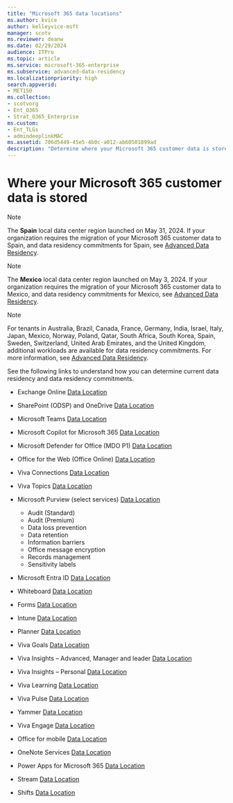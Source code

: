 ```yaml
---
title: "Microsoft 365 data locations"
ms.author: kvice
author: kelleyvice-msft
manager: scotv
ms.reviewer: deanw
ms.date: 02/29/2024
audience: ITPro
ms.topic: article
ms.service: microsoft-365-enterprise
ms.subservice: advanced-data-residency
ms.localizationpriority: high
search.appverid:
- MET150
ms.collection: 
- scotvorg
- Ent_O365
- Strat_O365_Enterprise
ms.custom:
- Ent_TLGs
- admindeeplinkMAC
ms.assetid: 706d5449-45e5-4b0c-a012-ab60501899ad
description: "Determine where your Microsoft 365 customer data is stored worldwide."
---
```


# Where your Microsoft 365 customer data is stored

> [!NOTE]
> The **Spain** local data center region launched on May 31, 2024. If your organization requires the migration of your Microsoft 365 customer data to Spain, and data residency commitments for Spain, see [Advanced Data Residency](/microsoft-365/enterprise/advanced-data-residency).

> [!NOTE]
> The **Mexico** local data center region launched on May 3, 2024. If your organization requires the migration of your Microsoft 365 customer data to Mexico, and data residency commitments for Mexico, see [Advanced Data Residency](/microsoft-365/enterprise/advanced-data-residency).

> [!NOTE]
> For tenants in Australia, Brazil, Canada, France, Germany, India, Israel, Italy, Japan, Mexico, Norway, Poland, Qatar, South Africa, South Korea, Spain, Sweden, Switzerland, United Arab Emirates, and the United Kingdom, additional workloads are available for data residency commitments. For more information, see [Advanced Data Residency](advanced-data-residency.md).

See the following links to understand how you can determine current data residency and data residency commitments.

- Exchange Online [Data Location](m365-dr-workload-exo.md#how-can-i-determine-customer-data-location)
- SharePoint (ODSP) and OneDrive [Data Location](m365-dr-workload-spo.md#how-can-i-determine-customer-data-location)
- Microsoft Teams [Data Location](m365-dr-workload-teams.md#how-can-i-determine-customer-data-location)
- Microsoft Copilot for Microsoft 365 [Data Location](m365-dr-workload-copilot.md#how-can-i-determine-customer-data-location)
- Microsoft Defender for Office (MDO P1)  [Data Location](m365-dr-workload-mdo-p1.md#how-can-i-determine-customer-data-location)
- Office for the Web (Office Online)  [Data Location](m365-dr-workload-office-for-web.md#how-can-i-determine-customer-data-location)
- Viva Connections [Data Location](m365-dr-workload-viva-connections.md#how-can-i-determine-customer-data-location)
- Viva Topics [Data Location](m365-dr-workload-viva-topics.md#how-can-i-determine-customer-data-location)
- Microsoft Purview (select services)  [Data Location](m365-dr-workload-purview.md#how-can-i-determine-customer-data-location)

  - Audit (Standard)
  - Audit (Premium)
  - Data loss prevention
  - Data retention
  - Information barriers
  - Office message encryption
  - Records management
  - Sensitivity labels  
  
- Microsoft Entra ID [Data Location](m365-dr-workload-other.md#azure-active-directory-aad)
- Whiteboard [Data Location](m365-dr-workload-other.md#whiteboard)
- Forms [Data Location](m365-dr-workload-other.md#forms)
- Intune [Data Location](m365-dr-workload-other.md#intune)
- Planner [Data Location](m365-dr-workload-other.md#planner)
- Viva Goals [Data Location](m365-dr-workload-other.md#viva-goals)
- Viva Insights – Advanced, Manager and leader [Data Location](m365-dr-workload-other.md#viva-insights--advanced-mgr-leader)
- Viva Insights – Personal [Data Location](m365-dr-workload-other.md#viva-insights--personal)
- Viva Learning [Data Location](m365-dr-workload-other.md#viva-learning)
- Viva Pulse [Data Location](/viva/pulse/get-started/data-residency-for-viva-pulse)
- Yammer [Data Location](m365-dr-workload-other.md#viva-engage)
- Viva Engage [Data Location](m365-dr-workload-other.md#viva-engage)
- Office for mobile [Data Location](m365-dr-workload-other.md#office-for-mobile)
- OneNote Services [Data Location](m365-dr-workload-other.md#onenote-services)
- Power Apps for Microsoft 365 [Data Location](m365-dr-workload-other.md#power-apps-for-microsoft-365)
- Stream [Data Location](m365-dr-workload-other.md#stream)
- Shifts [Data Location](/microsoftteams/expand-teams-across-your-org/shifts/shifts-data-faq#where-is-shifts-data-stored)
